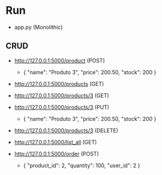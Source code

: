 
# Run
- app.py (Monolithic)


## CRUD
- http://127.0.0.1:5000/product (POST)
	- {
		"name":  "Produto 3",
		"price":  200.50,
		"stock":  200
	}

- http://127.0.0.1:5000/products (GET)
- http://127.0.0.1:5000/products/3 (GET)
- http://127.0.0.1:5000/products/3 (PUT)
	- {
		"name":  "Produto 3",
		"price":  200.50,
		"stock":  200
	}
- http://127.0.0.1:5000/products/3 (DELETE)

- http://127.0.0.1:5000/list_all (GET)

- http://127.0.0.1:5000/order (POST)
	- {
		"product_id": 2,
		"quantity": 100,
		"user_id": 2
	}
